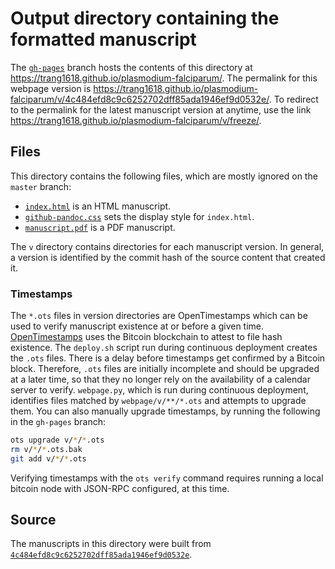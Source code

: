 # Output directory containing the formatted manuscript

The [`gh-pages`](https://github.com/trang1618/plasmodium-falciparum/tree/gh-pages) branch hosts the contents of this directory at https://trang1618.github.io/plasmodium-falciparum/.
The permalink for this webpage version is https://trang1618.github.io/plasmodium-falciparum/v/4c484efd8c9c6252702dff85ada1946ef9d0532e/.
To redirect to the permalink for the latest manuscript version at anytime, use the link https://trang1618.github.io/plasmodium-falciparum/v/freeze/.

## Files

This directory contains the following files, which are mostly ignored on the `master` branch:

+ [`index.html`](index.html) is an HTML manuscript.
+ [`github-pandoc.css`](github-pandoc.css) sets the display style for `index.html`.
+ [`manuscript.pdf`](manuscript.pdf) is a PDF manuscript.

The `v` directory contains directories for each manuscript version.
In general, a version is identified by the commit hash of the source content that created it.

### Timestamps

The `*.ots` files in version directories are OpenTimestamps which can be used to verify manuscript existence at or before a given time.
[OpenTimestamps](https://opentimestamps.org/) uses the Bitcoin blockchain to attest to file hash existence.
The `deploy.sh` script run during continuous deployment creates the `.ots` files.
There is a delay before timestamps get confirmed by a Bitcoin block.
Therefore, `.ots` files are initially incomplete and should be upgraded at a later time, so that they no longer rely on the availability of a calendar server to verify.
`webpage.py`, which is run during continuous deployment, identifies files matched by `webpage/v/**/*.ots` and attempts to upgrade them.
You can also manually upgrade timestamps, by running the following in the `gh-pages` branch:

```sh
ots upgrade v/*/*.ots
rm v/*/*.ots.bak
git add v/*/*.ots
```

Verifying timestamps with the `ots verify` command requires running a local bitcoin node with JSON-RPC configured, at this time.

## Source

The manuscripts in this directory were built from
[`4c484efd8c9c6252702dff85ada1946ef9d0532e`](https://github.com/trang1618/plasmodium-falciparum/commit/4c484efd8c9c6252702dff85ada1946ef9d0532e).
